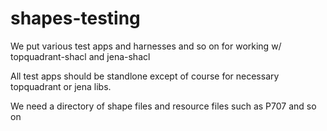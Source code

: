 # shapes-testing
We put various test apps and harnesses and so on for working w/ topquadrant-shacl and jena-shacl

All test apps should be standlone except of course for necessary topquadrant or jena libs. 

We need a directory of shape files and resource files such as P707 and so on

